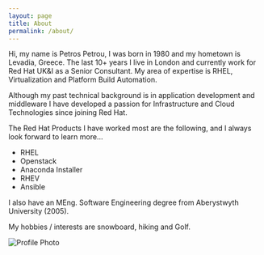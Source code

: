 ```yaml
---
layout: page
title: About
permalink: /about/
---
```


Hi, my name is Petros Petrou, I was born in 1980 and my hometown is Levadia, Greece.
The last 10+ years I live in London and currently work for Red Hat UK&I as a Senior Consultant.
My area of expertise is RHEL, Virtualization and Platform Build Automation.

Although my past technical background is in application development and middleware I have developed a passion for Infrastructure and Cloud Technologies since joining Red Hat.

The Red Hat Products I have worked most are the following, and I always look forward to learn more...

* RHEL
* Openstack
* Anaconda Installer
* RHEV
* Ansible

I also have an MEng. Software Engineering degree from Aberystwyth University (2005).

My hobbies / interests are snowboard, hiking and Golf.

![Profile Photo](/assets/profile.jpg)
